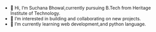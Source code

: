 - 👋 Hi, I’m Suchana Bhowal,currently pursuing B.Tech from Heritage Institute of Technology.
- 👀 I’m interested in building and collaborating on new projects.
- 🌱 I’m currently learning web development,and python language.
  
<!---
suchanabhowal/suchanabhowal is a ✨ special ✨ repository because its `README.md` (this file) appears on your GitHub profile.
You can click the Preview link to take a look at your changes.
--->
